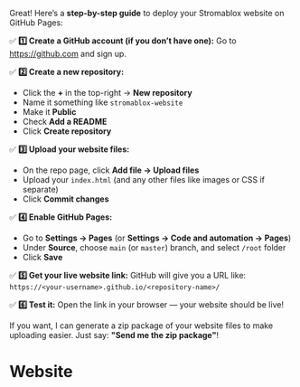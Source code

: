 Great! Here’s a **step-by-step guide** to deploy your Stromablox website on GitHub Pages:

✅ **1️⃣ Create a GitHub account (if you don’t have one):**
Go to https://github.com and sign up.

✅ **2️⃣ Create a new repository:**
- Click the **+** in the top-right → **New repository**
- Name it something like `stromablox-website`
- Make it **Public**
- Check **Add a README**
- Click **Create repository**

✅ **3️⃣ Upload your website files:**
- On the repo page, click **Add file → Upload files**
- Upload your `index.html` (and any other files like images or CSS if separate)
- Click **Commit changes**

✅ **4️⃣ Enable GitHub Pages:**
- Go to **Settings → Pages** (or **Settings → Code and automation → Pages**)
- Under **Source**, choose `main` (or `master`) branch, and select `/root` folder
- Click **Save**

✅ **5️⃣ Get your live website link:**
GitHub will give you a URL like:
`https://<your-username>.github.io/<repository-name>/`

✅ **6️⃣ Test it:**
Open the link in your browser — your website should be live!

If you want, I can generate a zip package of your website files to make uploading easier. Just say: **"Send me the zip package"**!
# Website
